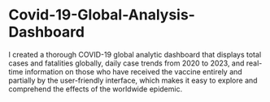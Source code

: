 # Covid-19-Global-Analysis-Dashboard
I created a thorough COVID-19 global analytic dashboard that displays total cases and fatalities globally, daily case trends from 2020 to 2023, and real-time information on those who have received the vaccine entirely and partially by the user-friendly interface, which makes it easy to explore and comprehend the effects of the worldwide epidemic.
